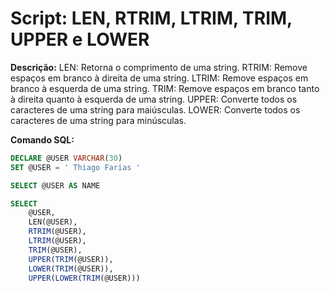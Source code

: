 # Script: LEN, RTRIM, LTRIM, TRIM, UPPER e LOWER

**Descrição:** LEN: Retorna o comprimento de uma string. RTRIM: Remove espaços em branco à direita de uma string. LTRIM: Remove espaços em branco à esquerda de uma string. TRIM: Remove espaços em branco tanto à direita quanto à esquerda de uma string. UPPER: Converte todos os caracteres de uma string para maiúsculas. LOWER: Converte todos os caracteres de uma string para minúsculas. 

**Comando SQL:**
```SQL
DECLARE @USER VARCHAR(30)
SET @USER = ' Thiago Farias '

SELECT @USER AS NAME

SELECT
	@USER,
	LEN(@USER),
	RTRIM(@USER),
	LTRIM(@USER),
	TRIM(@USER),
	UPPER(TRIM(@USER)),
	LOWER(TRIM(@USER)),
	UPPER(LOWER(TRIM(@USER)))
